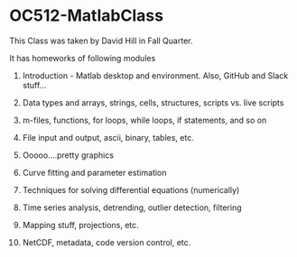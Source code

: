 # OC512-MatlabClass
This Class was taken by David Hill in Fall Quarter. 

It has homeworks of following modules

1. Introduction - Matlab desktop and environment. Also, GitHub and Slack stuff...

2. Data types and arrays, strings, cells, structures, scripts vs. live scripts

3. m-files, functions, for loops, while loops, if statements, and so on

4. File input and output, ascii, binary, tables, etc.

5. Ooooo....pretty graphics

6. Curve fitting and parameter estimation

7. Techniques for solving differential equations (numerically)

8. Time series analysis, detrending, outlier detection, filtering 

9. Mapping stuff, projections, etc.

10. NetCDF, metadata, code version control, etc.
